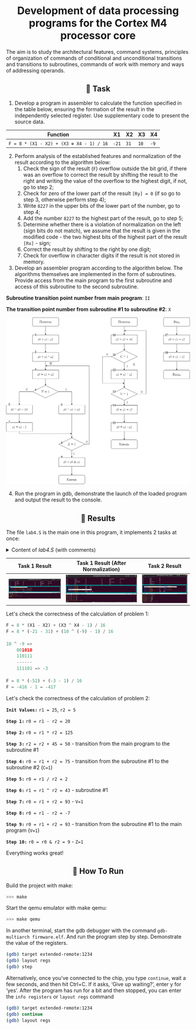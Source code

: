 <h1 align="center"> Development of data processing programs for the Cortex M4 processor core</h1>

The aim is to study the architectural features, command systems, principles of organization of commands of conditional and unconditional transitions and transitions to subroutines, commands of work with memory and ways of addressing operands.


<h2 align="center">📝 Task</h2>

1. Develop a program in assembler to calculate the function specified in the table below, ensuring the formation of the result in the independently selected register. Use supplementary code to present the source data.

<p align="center">

|                Function               | X1  | X2 | X3 | X4 |
|:-------------------------------------:|-----|----|----|----|
| `F = 8 * (X1 - X2) + (X3 ⊕ X4 - 1) / 16` | `-21`|`31` | `10` | `-9` |

</p>

2. Perform analysis of the established features and normalization of the result according to the algorithm below:
	1. Check the sign of the result (`F`) overflow outside the bit grid, if there was an overflow to correct the result by shifting the result to the right and writing the value of the overflow to the highest digit, if not, go to step 2;
	2. Check for zero of the lower part of the result `[Ry] = 0` (if so go to step 3, otherwise perform step 4);
	3. Write `8227` in the upper bits of the lower part of the number, go to step 4;
	4. Add the number `8227` to the highest part of the result, go to step 5;
	5. Determine whether there is a violation of normalization on the left (sign bits do not match), we assume that the result is given in the modified code - the two highest bits of the highest part of the result `[Rx]` - sign;
	6. Correct the result by shifting to the right by one digit;
	7. Check for overflow in character digits if the result is not stored in memory.
3. Develop an assembler program according to the algorithm below. The algorithms themselves are implemented in the form of subroutines. Provide access from the main program to the first subroutine and access of this subroutine to the second subroutine.

__Subroutine transition point number from main program__: `II`

__The transition point number from subroutine #1 to subroutine #2__: `X`

<p align="center">
  <img src="img/alg.png" alt="Algorithm" width="800">
</p>

4. Run the program in gdb, demonstrate the launch of the loaded program and output the result to the console.


<h2 align="center">📙 Results</h2>

The file `lab4.S` is the main one in this program, it implements 2 tasks at once:

<details>
<summary>Content of <cite>lab4.S</cite> (with comments)</summary><p align="left">

```assembly
.global lab4
.syntax unified

#define X1 #-21
#define X2 #31
#define X3 #10
#define X4 #-9

lab4:
	push {lr}
	bl task1
	bl task2
	pop {pc}

task1:
	push {lr}
	mov r0, X1
	mov r1, #0xFFFFFFFF

	mov r2, X2
	mov r3, #0

	mov r4, X3
	mov r5, #0

	mov r6, X4
	mov r7, #0xFFFFFFFF

	// Calculation: 8 * (X1 - X2) + (X3 ^ X4 - 1) / 16
	
	// X1 - X2
	sub r0, r2
	sbc r1, r3
	
	// 8 * (X1 - X2)
	lsl r0, #3
	lsl r1, #3
	
	// X3 ^ X4
	eor r4, r6
	eor r5, r7
	
	// X3 ^ X4 - 1
	sub r4, #1
	sbc r5, #1
	
	// (X3 ^ X4 - 1) / 16
	asr r4, #4
	lsr r5, #4

	// 8 * (X1 - X2) + (X3 ^ X4 - 1) / 16
	add r0, r4
	adc r1, r5
	
	bl result_correction
	pop {pc}
	
// Result correction
result_correction:
	push {lr}
	bvc step2
	lsr r0, #1
	lsr r1, #1
step2:
	orr r0, #0
	bne step4
	orr r1, #0
	bne step4
	mov r0, #0b00100011
step4:
	add r1, #0b00100011
	and r5, r1, #0xc0000000
	beq step7
	eor r5, #0xc0000000
	beq step7
	lsr r0, #1
	lsr r1, #1
step7:
	bvs end_correction
	push {r0}
	push {r1}
	pop {r1}
	pop {r0}

end_correction:
	pop {pc}

task2:
	push {lr}

	mov r1, #25
	mov r2, #5

program_a:
	// 1: r0 = r1 - r2
	sub r0, r1, r2
	
	// 2: r0 = r1 * r2
	mul r0, r1, r2
	
	bl program_b
jump3:
	// 3: r0 = r1 + r2
	add r0, r1, r2
	
	// 4: jump1
	bvs jump1
	
	// 6: r0 = r1 + r2
	add r0, r1, r2
	
	b jump2
jump1:
	// 5: r0 = r0 + 10
	add r0, #10
	
	// 7: r1 = r1 - 3
	sub r1, #3
jump2:
	// 8: jump3
	beq jump3
	
	// 9: r0 = r0 & r1
	and r0, r1
	pop {pc}

program_b:
	push {lr}
jump5:
	// 10: r2 = r2 + 45
	add r2, #45
	
	// 11: jump4
	bcs jump4
	
	bl program_c
	
	// 12: r1 = r1 ^ r2 
	eor r1, r2
jump4:
	// 13: jump5
	bvs jump5
	
	// 14: r0 = r1 + r2
	add r0, r1, r2
	
	// 15: r0 = r1 - r2
	sub r0, r1, r2
	
	pop {pc}

program_c:
	push {lr}
	
	// 17: r0 = r1 + r2
	adds r0, r1, r2
	
	// 18: r0 = r2 / r1
	udiv r0, r2, r1
	
	pop {pc}
```
</details>

Task 1 Result         |  Task 1 Result (After Normalization) |  Task 2 Result
:-------------------------:|:-------------------------:|:-------------------------:
<img src="img/res1.png" title="Task 1 Result" width="100%"> |<img src="img/res2.png" title="Task 1 Result (After Normalization)" width="100%"> |<img src="img/res3.png" title="Task 2 Result" width="100%">


Let's check the correctness of the calculation of problem 1:

```py
F = 8 * (X1 - X2) + (X3 ^ X4 - 1) / 16
F = 8 * (-21 - 31) + (10 ^ (-9) - 1) / 16

10 ^ -9 =>
	001010
	110111
    ------
    111101 => -3

F = 8 * (-52) + (-3 - 1) / 16
F = -416 - 1 = -417
```

Let's check the correctness of the calculation of problem 2:

**`Init Values:`** `r1 = 25`, `r2 = 5`

**`Step 1:`** `r0 = r1 - r2 = 20`

**`Step 2:`** `r0 = r1 * r2 = 125`

**`Step 3:`** `r2 = r2 + 45 = 50` - transition from the main program to the subroutine #1

**`Step 4:`** `r0 = r1 + r2 = 75` - transition from the subroutine #1 to the subroutine #2 (`C=1`)

**`Step 5:`** `r0 = r1 / r2 = 2`

**`Step 6:`** `r1 = r1 ^ r2 = 43` - subroutine #1

**`Step 7:`** `r0 = r1 + r2 = 93` - `V=1`

**`Step 8:`** `r0 = r1 - r2 = -7`

**`Step 9:`** `r0 = r1 + r2 = 93` - transition from the subroutine #1 to the main program (`V=1`)

**`Step 10:`** `r0 = r0 & r2 = 9` - `Z=1`

Everything works great!

<h2 align="center">🚀 How To Run</h2>

Build the project with make:

```sh
>>> make
```

Start the qemu emulator with make qemu:

```sh
>>> make qemu
```

In another terminal, start the gdb debugger with the command `gdb-multiarch firmware.elf`. And run the program step by step. Demonstrate the value of the registers.

```sh
(gdb) target extended-remote:1234
(gdb) layout regs
(gdb) step
```

Alternatively, once you’ve connected to the chip, you type `continue`, wait a few seconds, and then hit Ctrl+C. If it asks, ‘Give up waiting?’, enter y for ‘yes’. After the program has run for a bit and then stopped, you can enter the `info registers` or `layout regs` command

```sh
(gdb) target extended-remote:1234
(gdb) continue
(gdb) layout regs
```